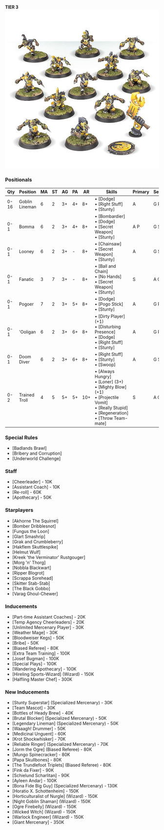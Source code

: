 ﻿**TIER 3**
![](../media/teams/ScarcragSnivelersTeam01.jpg)

### Positionals

| Qty  | Position       | MA | ST | AG | PA  | AR  | Skills                                                                                                                                          | Primary | Secondary | Cost |
| ---- | -------------- | - | - | -- | -- | --- | ----------------------------------------------------------------------------------------------------------------------------------------------- | ------- | --------- | ---- |
| 0-16 | Goblin Lineman | 6 | 2 | 3+ | 4+ | 8+  | • [Dodge] <br /> • [Right Stuff] <br /> • [Stunty]                                                                                                        | A       | G P S     | 40K  |
| 0-1  | Bomma          | 6 | 2 | 3+ | 4+ | 8+  | • [Bombardier] <br /> • [Dodge] <br /> • [Secret Weapon] <br /> • [Stunty]                                                                                    | A P      | G S     | 45K  |
| 0-1  | Looney         | 6 | 2 | 3+ | -  | 8+  | • [Chainsaw] <br /> • [Secret Weapon] <br /> • [Stunty]                                                                                                     | A       | G S       | 40K  |
| 0-1  | Fanatic        | 3 | 7 | 3+ | -  | 8+  | • [Ball and Chain] <br /> • [No Hands] <br /> • [Secret Weapon] <br /> • [Stunty]                                                                               | S       | A G       | 70K  |
| 0-1  | Pogoer         | 7 | 2 | 3+ | 5+ | 8+  | • [Dodge] <br /> • [Pogo Stick] <br /> • [Stunty]                                                                                                         | A       | G P S     | 75K  |
| 0-1  | 'Ooligan      | 6 | 2 | 3+ | 6+ | 8+  | • [Dirty Player] (+1) <br /> • [Disturbing Presence] <br /> • [Dodge] <br /> • [Right Stuff] <br /> • [Stunty]                                                    | A       | G P S     | 65K  |
| 0-1  | Doom Diver     | 6 | 2 | 3+ | 6+ | 8+  | • [Right Stuff] <br /> • [Stunty] <br /> • [Swoop]                                                                                                          | A       | G S       | 60K  |
| 0-2  | Trained Troll  | 4 | 5 | 5+ | 5+ | 10+ | • [Always Hungry] <br /> • [Loner] (3+) <br /> • [Mighty Blow] (+1) <br /> • [Projectile Vomit] <br /> • [Really Stupid] <br /> • [Regeneration] <br /> • [Throw Team-mate] | S       | A G P     | 115K |

### Special Rules

* [Badlands Brawl]
* [Bribery and Corruption]
* [Underworld Challenge]

### Staff

* [Cheerleader] - 10K
* [Assistant Coach] - 10K
* [Re-roll] - 60K
* [Apothecary]  - 50K

### Starplayers

* [Akhorne The Squirrel]  
* [Bomber Dribblesnot]    
* [Fungus the Loon]       
* [Glart Smashrip]        
* [Grak and Crumbleberry] 
* [Hakflem Skuttlespike]  
* [Helmut Wulf]           
* [Kreek 'the Verminator' Rustgouger]      
* [Morg 'n' Thorg]  
* [Nobbla Blackwart]      
* [Ripper Blogrot]        
* [Scrappa Sorehead]    
* [Skitter Stab-Stab]  
* [The Black Gobbo]       
* [Varag Ghoul-Chewer]            

### Inducements

* [Part-time Assistant Coaches] - 20K
* [Temp Agency Cheerleaders] - 20K
* [Unlimited Mercenary Player] - 30K
* [Weather Mage] - 30K
* [Bloodweiser Kegs] - 50K
* [Bribe] - 50K
* [Biased Referee] - 80K
* [Extra Team Training] - 100K
* [Josef Bugman] - 100K
* [Special Plays] - 100K
* [Wandering Apothecary] - 100K
* [Hireling Sports-Wizard] (Wizard) - 150K
* [Halfling Master Chef] - 300K

### New Inducements

* [Stunty Superstar] (Specialized Mercenary) - 30K
* [Team Mascot] - 30K
* [Bottles of Heady Brew] - 40K
* [Brutal Blocker] (Specialized Mercenary) - 50K
* [Legendary Lineman] (Specialized Mercenary) - 50K
* [Waaagh! Drummer] - 50K
* [Medicinal Unguent] - 60K
* [Krot Shockwhisker] - 70K
* [Reliable Ringer] (Specialized Mercenary) - 70K
* [Jorm the Ogre] (Biased Referee) - 80K
* [Mungo Spinecracker] - 80K
* [Papa Skullbones] - 80K
* [The Trundlefoot Triplets] (Biased Referee) - 80K
* [Fink da Fixer] - 90K
* [Schielund Scharlitan] - 90K
* [Ayleen Andar] - 100K
* [Bona Fide Big Guy] (Specialized Mercenary) - 130K
* [Horatio X. Schottenheim] - 150K
* [Horticulturalist of Nurgle] (Wizard) - 150K
* [Night Goblin Shaman] (Wizard) - 150K
* [Ogre Firebelly] (Wizard) - 150K
* [Wicked Witch] (Wizard) - 150K
* [Warlock Engineer] (Wizard) - 150K
* [Giant Mercenary] - 350K
